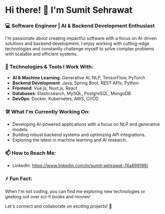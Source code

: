 # Hi there! 👋 I'm Sumit Sehrawat

### 💻 Software Engineer | AI & Backend Development Enthusiast

I'm passionate about creating impactful software with a focus on AI-driven solutions and backend development. I enjoy working with cutting-edge technologies and constantly challenge myself to solve complex problems with scalable and efficient systems.

### 🚀 Technologies & Tools I Work With:
- **AI & Machine Learning**: Generative AI, NLP, TensorFlow, PyTorch
- **Backend Development**: Java, Spring Boot, REST APIs, Python
- **Frontend**: Vue.js, Nuxt.js, React
- **Databases**: Elasticsearch, MySQL, PostgreSQL, MongoDB
- **DevOps**: Docker, Kubernetes, AWS, CI/CD

### 🛠️ What I'm Currently Working On:
- Developing AI-powered applications with a focus on NLP and generative models.
- Building robust backend systems and optimizing API integrations.
- Exploring the latest in machine learning and AI research.

### 📫 How to Reach Me:
- LinkedIn: https://www.linkedin.com/in/sumit-sehrawat-74a899199/

### ⚡ Fun Fact:
When I'm not coding, you can find me exploring new technologies or geeking out over sci-fi books and movies!

Let's connect and collaborate on exciting projects! 🚀
